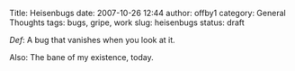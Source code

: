 Title: Heisenbugs
date: 2007-10-26 12:44
author: offby1
category: General Thoughts
tags: bugs, gripe, work
slug: heisenbugs
status: draft

_Def_: A bug that vanishes when you look at it.

Also: The bane of my existence, today.
